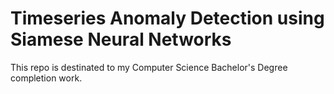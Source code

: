 # Timeseries Anomaly Detection using Siamese Neural Networks

This repo is destinated to my Computer Science Bachelor's Degree completion work.
